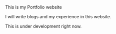 This is my Portfolio website

I will write blogs and my experience in this website.

This is under development right now.
